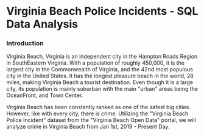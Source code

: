 # Virginia Beach Police Incidents - SQL Data Analysis

### Introduction

Virginia Beach, Virginia is an independent city in the Hampton Roads Region in SouthEastern Virginia. With a population of roughly 450,000, it is the largest city in the Commonwealth of Virginia, and the 42nd most populous
city in the United States. It has the longest pleasure beach in the world, 28 miles, making Virginia Beach a tourist destination. Even though it is a large city, its population is mainly suburban with the main "urban" areas being the OceanFront, and Town Center. 

Virginia Beach has been constantly ranked as one of the safest big cities. However, like with every city, there is crime. Utilizing the "Virginia Beach Police Incident" dataset from the "Virginia Beach Open Data" portal, we will analyze crime in Virginia Beach from Jan 1st, 2019 - Present Day.
